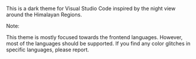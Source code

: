 This is a dark theme for Visual Studio Code inspired by the night view around the Himalayan Regions.

Note:

This theme is mostly focused towards the frontend languages. However, most of the languages should be supported. If you find any color glitches in specific languages, please report.